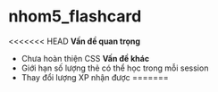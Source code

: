 # nhom5_flashcard
<<<<<<< HEAD
**Vấn đề quan trọng**
- Chưa hoàn thiện CSS
**Vấn đề khác**
- Giới hạn số lượng thẻ có thể học trong mỗi session
- Thay đổi lượng XP nhận được
=======

